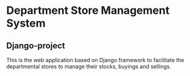 # Department Store Management System #
## Django-project ##

This is the web application based on Django framework to facilitate the departmental stores to manage their stocks, buyings and sellings.
